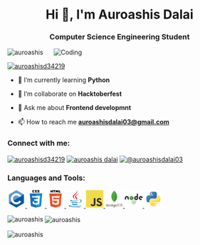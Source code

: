 
<h1 align="center">Hi 👋, I'm Auroashis Dalai</h1>
<h3 align="center">Computer Science Engineering Student</h3>
<img align="right" alt="Coding" width="400" src="https://media.tenor.com/rePDfDWO3XoAAAAd/hacking.gif">

<p align="left"> <img src="https://komarev.com/ghpvc/?username=auroashis&label=Profile%20views&color=0e75b6&style=flat" alt="auroashis" /> </p>

<p align="left"> <a href="https://twitter.com/auroashisd34219" target="blank"><img src="https://img.shields.io/twitter/follow/auroashisd34219?logo=twitter&style=for-the-badge" alt="auroashisd34219" /></a> </p>

- 🌱 I’m currently learning **Python**

- 👯 I’m collaborate on **Hacktoberfest**

- 💬 Ask me about **Frontend developmnt**

- 📫 How to reach me **auroashisdalai03@gmail.com**

<h3 align="left">Connect with me:</h3>
<p align="left">
<a href="https://twitter.com/auroashisd34219" target="blank"><img align="center" src="https://raw.githubusercontent.com/rahuldkjain/github-profile-readme-generator/master/src/images/icons/Social/twitter.svg" alt="auroashisd34219" height="30" width="40" /></a>
<a href="https://linkedin.com/in/auroashis dalai" target="blank"><img align="center" src="https://raw.githubusercontent.com/rahuldkjain/github-profile-readme-generator/master/src/images/icons/Social/linked-in-alt.svg" alt="auroashis dalai" height="30" width="40" /></a>
<a href="https://www.hackerrank.com/@auroashisdalai03" target="blank"><img align="center" src="https://raw.githubusercontent.com/rahuldkjain/github-profile-readme-generator/master/src/images/icons/Social/hackerrank.svg" alt="@auroashisdalai03" height="30" width="40" /></a>
</p>

<h3 align="left">Languages and Tools:</h3>
<p align="left"> <a href="https://www.cprogramming.com/" target="_blank" rel="noreferrer"> <img src="https://raw.githubusercontent.com/devicons/devicon/master/icons/c/c-original.svg" alt="c" width="40" height="40"/> </a> <a href="https://www.w3schools.com/css/" target="_blank" rel="noreferrer"> <img src="https://raw.githubusercontent.com/devicons/devicon/master/icons/css3/css3-original-wordmark.svg" alt="css3" width="40" height="40"/> </a> <a href="https://www.w3.org/html/" target="_blank" rel="noreferrer"> <img src="https://raw.githubusercontent.com/devicons/devicon/master/icons/html5/html5-original-wordmark.svg" alt="html5" width="40" height="40"/> </a> <a href="https://www.java.com" target="_blank" rel="noreferrer"> <img src="https://raw.githubusercontent.com/devicons/devicon/master/icons/java/java-original.svg" alt="java" width="40" height="40"/> </a> <a href="https://developer.mozilla.org/en-US/docs/Web/JavaScript" target="_blank" rel="noreferrer"> <img src="https://raw.githubusercontent.com/devicons/devicon/master/icons/javascript/javascript-original.svg" alt="javascript" width="40" height="40"/> </a> <a href="https://www.mongodb.com/" target="_blank" rel="noreferrer"> <img src="https://raw.githubusercontent.com/devicons/devicon/master/icons/mongodb/mongodb-original-wordmark.svg" alt="mongodb" width="40" height="40"/> </a> <a href="https://nodejs.org" target="_blank" rel="noreferrer"> <img src="https://raw.githubusercontent.com/devicons/devicon/master/icons/nodejs/nodejs-original-wordmark.svg" alt="nodejs" width="40" height="40"/> </a> <a href="https://www.python.org" target="_blank" rel="noreferrer"> <img src="https://raw.githubusercontent.com/devicons/devicon/master/icons/python/python-original.svg" alt="python" width="40" height="40"/> </a> </p>

<p><img align="left" src="https://github-readme-stats.vercel.app/api/top-langs?username=auroashis&show_icons=true&locale=en&layout=compact" alt="auroashis" /></p>

<p>&nbsp;<img align="center" src="https://github-readme-stats.vercel.app/api?username=auroashis&show_icons=true&locale=en" alt="auroashis" /></p>

<p><img align="center" src="https://github-readme-streak-stats.herokuapp.com/?user=auroashis&" alt="auroashis" /></p>
